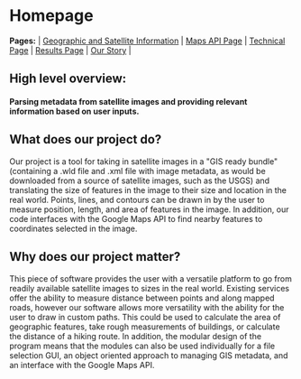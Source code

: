 # Homepage  
**Pages:** | [Geographic and Satellite Information](https://rickyroze.github.io/SoftDesFinalProject/GIS "GIS info page") | [Maps API Page](https://rickyroze.github.io/SoftDesFinalProject/MapPage "Google Maps API page") | [Technical Page](https://rickyroze.github.io/SoftDesFinalProject/TechnicalPage "Technical Page") | [Results Page](https://rickyroze.github.io/SoftDesFinalProject/ResultsPage "Results") | [Our Story](https://rickyroze.github.io/SoftDesFinalProject/OurStory "Our Story") |

## High level overview:

#### Parsing metadata from satellite images and providing relevant information based on user inputs.

## What does our project do?

Our project is a tool for taking in satellite images in a "GIS ready bundle"
(containing a .wld file and .xml file with image metadata, as would be
downloaded from a source of satellite images, such as the USGS) and translating
the size of features in the image to their size and location in the real world.
Points, lines, and contours can be drawn in by the user to measure position,
length, and area of features in the image. In addition, our code interfaces with
the Google Maps API to find nearby features to coordinates selected in the image.

## Why does our project matter?

This piece of software provides the user with a versatile platform to go
from readily available satellite images to sizes in the real world. Existing
services offer the ability to measure distance between points and along mapped
roads, however our software allows more versatility with the ability for the
user to draw in custom paths. This could be used to calculate the area of
geographic features, take rough measurements of buildings, or calculate the
distance of a hiking route. In addition, the modular design of the program means
that the modules can also be used individually for a file selection GUI, an
object oriented approach to managing GIS metadata, and an interface with the
Google Maps API.

